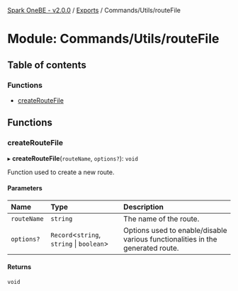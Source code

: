 [Spark OneBE - v2.0.0](../README.md) / [Exports](../modules.md) / Commands/Utils/routeFile

# Module: Commands/Utils/routeFile

## Table of contents

### Functions

- [createRouteFile](Commands_Utils_routeFile.md#createroutefile)

## Functions

### createRouteFile

▸ **createRouteFile**(`routeName`, `options?`): `void`

Function used to create a new route.

#### Parameters

| Name | Type | Description |
| :------ | :------ | :------ |
| `routeName` | `string` | The name of the route. |
| `options?` | `Record`<`string`, `string` \| `boolean`\> | Options used to enable/disable various functionalities in the generated route. |

#### Returns

`void`
